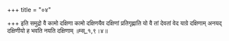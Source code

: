 +++
title = "०४"

+++
इति समुद्रो वै कामो दक्षिणा कामो दक्षिणयैव दक्षिणां प्रतिगृह्णाति यो वै तां देवतां वेद याग्रे दक्षिणाम् अनयद् दक्षिणीयो ह भवति नयति दक्षिणाम् ॥म्स्_१,९।४॥  
    
